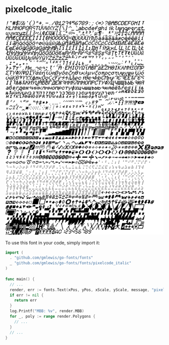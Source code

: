 # pixelcode_italic

![pixelcode_italic](pixelcode_italic.png)

To use this font in your code, simply import it:

```go
import (
  . "github.com/gmlewis/go-fonts/fonts"
  _ "github.com/gmlewis/go-fonts/fonts/pixelcode_italic"
)

func main() {
  // ...
  render, err := fonts.Text(xPos, yPos, xScale, yScale, message, "pixelcode_italic", Center)
  if err != nil {
    return err
  }
  log.Printf("MBB: %v", render.MBB)
  for _, poly := range render.Polygons {
    // ...
  }
  // ...
}
```

